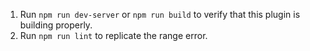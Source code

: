 1. Run `npm run dev-server` or `npm run build` to verify that this plugin is building properly.
2. Run `npm run lint` to replicate the range error.
